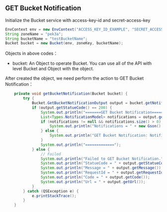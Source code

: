 ## GET Bucket Notification

Initialize the Bucket service with access-key-id and secret-access-key

``` java
EnvContext env = new EnvContext("ACCESS_KEY_ID_EXAMPLE", "SECRET_ACCESS_KEY_EXAMPLE");
String zoneName = "pek3a";
String bucketName = "testBucketName";
Bucket bucket = new Bucket(env, zoneKey, bucketName);
```

Objects in above codes：
- bucket: An Object to operate Bucket. You can use all of the API with level Bucket and Object with the object.


After created the object, we need perform the action to GET Bucket Notification：

```java
    private void getBucketNotification(Bucket bucket) {
        try {
            Bucket.GetBucketNotificationOutput output = bucket.getNotification();
            if (output.getStatueCode() == 200) {
                System.out.println("=======GET Bucket Notification======");
                List<Types.NotificationModel> notifications = output.getNotifications();
                if (notifications != null && notifications.size() > 0) {
                    System.out.println("Notifications = " + new Gson().toJson(notifications));
                } else {
                    System.out.println("GET Bucket Notification: Notifications is empty.");
                }
                System.out.println("=============");
            } else {
                // Failed
                System.out.println("Failed to GET Bucket Notification.");
                System.out.println("StatueCode = " + output.getStatueCode());
                System.out.println("Message = " + output.getMessage());
                System.out.println("RequestId = " + output.getRequestId());
                System.out.println("Code = " + output.getCode());
                System.out.println("Url = " + output.getUrl());
            }
        } catch (QSException e) {
            e.printStackTrace();
        }
    }

```